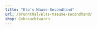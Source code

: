 ```yaml
---
title: "Ela's Mäuse-Secondhand"
url: /brunnthal/elas-maeuse-secondhand/
shop: Gebrauchtwaren
---
```

